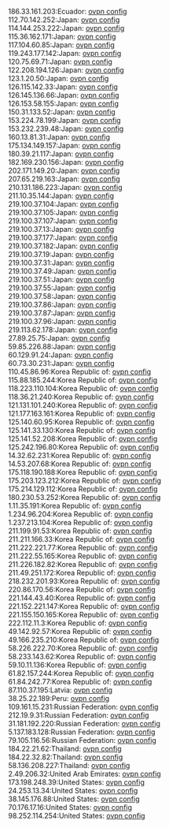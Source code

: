 186.33.161.203:Ecuador: [ovpn config](vpn/186_33_161_203.ovpn)  
112.70.142.252:Japan: [ovpn config](vpn/112_70_142_252.ovpn)  
114.144.253.222:Japan: [ovpn config](vpn/114_144_253_222.ovpn)  
115.36.162.171:Japan: [ovpn config](vpn/115_36_162_171.ovpn)  
117.104.60.85:Japan: [ovpn config](vpn/117_104_60_85.ovpn)  
119.243.177.142:Japan: [ovpn config](vpn/119_243_177_142.ovpn)  
120.75.69.71:Japan: [ovpn config](vpn/120_75_69_71.ovpn)  
122.208.194.126:Japan: [ovpn config](vpn/122_208_194_126.ovpn)  
123.1.20.50:Japan: [ovpn config](vpn/123_1_20_50.ovpn)  
126.115.142.33:Japan: [ovpn config](vpn/126_115_142_33.ovpn)  
126.145.136.66:Japan: [ovpn config](vpn/126_145_136_66.ovpn)  
126.153.58.155:Japan: [ovpn config](vpn/126_153_58_155.ovpn)  
150.31.133.52:Japan: [ovpn config](vpn/150_31_133_52.ovpn)  
153.224.78.199:Japan: [ovpn config](vpn/153_224_78_199.ovpn)  
153.232.239.48:Japan: [ovpn config](vpn/153_232_239_48.ovpn)  
160.13.81.31:Japan: [ovpn config](vpn/160_13_81_31.ovpn)  
175.134.149.157:Japan: [ovpn config](vpn/175_134_149_157.ovpn)  
180.39.21.117:Japan: [ovpn config](vpn/180_39_21_117.ovpn)  
182.169.230.156:Japan: [ovpn config](vpn/182_169_230_156.ovpn)  
202.171.149.20:Japan: [ovpn config](vpn/202_171_149_20.ovpn)  
207.65.219.163:Japan: [ovpn config](vpn/207_65_219_163.ovpn)  
210.131.186.223:Japan: [ovpn config](vpn/210_131_186_223.ovpn)  
211.10.35.144:Japan: [ovpn config](vpn/211_10_35_144.ovpn)  
219.100.37.104:Japan: [ovpn config](vpn/219_100_37_104.ovpn)  
219.100.37.105:Japan: [ovpn config](vpn/219_100_37_105.ovpn)  
219.100.37.107:Japan: [ovpn config](vpn/219_100_37_107.ovpn)  
219.100.37.13:Japan: [ovpn config](vpn/219_100_37_13.ovpn)  
219.100.37.177:Japan: [ovpn config](vpn/219_100_37_177.ovpn)  
219.100.37.182:Japan: [ovpn config](vpn/219_100_37_182.ovpn)  
219.100.37.19:Japan: [ovpn config](vpn/219_100_37_19.ovpn)  
219.100.37.31:Japan: [ovpn config](vpn/219_100_37_31.ovpn)  
219.100.37.49:Japan: [ovpn config](vpn/219_100_37_49.ovpn)  
219.100.37.51:Japan: [ovpn config](vpn/219_100_37_51.ovpn)  
219.100.37.55:Japan: [ovpn config](vpn/219_100_37_55.ovpn)  
219.100.37.58:Japan: [ovpn config](vpn/219_100_37_58.ovpn)  
219.100.37.86:Japan: [ovpn config](vpn/219_100_37_86.ovpn)  
219.100.37.87:Japan: [ovpn config](vpn/219_100_37_87.ovpn)  
219.100.37.96:Japan: [ovpn config](vpn/219_100_37_96.ovpn)  
219.113.62.178:Japan: [ovpn config](vpn/219_113_62_178.ovpn)  
27.89.25.75:Japan: [ovpn config](vpn/27_89_25_75.ovpn)  
59.85.226.88:Japan: [ovpn config](vpn/59_85_226_88.ovpn)  
60.129.91.24:Japan: [ovpn config](vpn/60_129_91_24.ovpn)  
60.73.30.231:Japan: [ovpn config](vpn/60_73_30_231.ovpn)  
110.45.86.96:Korea Republic of: [ovpn config](vpn/110_45_86_96.ovpn)  
115.88.185.244:Korea Republic of: [ovpn config](vpn/115_88_185_244.ovpn)  
118.223.110.104:Korea Republic of: [ovpn config](vpn/118_223_110_104.ovpn)  
118.36.21.240:Korea Republic of: [ovpn config](vpn/118_36_21_240.ovpn)  
121.131.101.240:Korea Republic of: [ovpn config](vpn/121_131_101_240.ovpn)  
121.177.163.161:Korea Republic of: [ovpn config](vpn/121_177_163_161.ovpn)  
125.140.60.95:Korea Republic of: [ovpn config](vpn/125_140_60_95.ovpn)  
125.141.33.130:Korea Republic of: [ovpn config](vpn/125_141_33_130.ovpn)  
125.141.52.208:Korea Republic of: [ovpn config](vpn/125_141_52_208.ovpn)  
125.242.196.80:Korea Republic of: [ovpn config](vpn/125_242_196_80.ovpn)  
14.32.62.231:Korea Republic of: [ovpn config](vpn/14_32_62_231.ovpn)  
14.53.207.68:Korea Republic of: [ovpn config](vpn/14_53_207_68.ovpn)  
175.118.190.188:Korea Republic of: [ovpn config](vpn/175_118_190_188.ovpn)  
175.203.123.212:Korea Republic of: [ovpn config](vpn/175_203_123_212.ovpn)  
175.214.129.112:Korea Republic of: [ovpn config](vpn/175_214_129_112.ovpn)  
180.230.53.252:Korea Republic of: [ovpn config](vpn/180_230_53_252.ovpn)  
1.11.35.191:Korea Republic of: [ovpn config](vpn/1_11_35_191.ovpn)  
1.234.96.204:Korea Republic of: [ovpn config](vpn/1_234_96_204.ovpn)  
1.237.213.104:Korea Republic of: [ovpn config](vpn/1_237_213_104.ovpn)  
211.199.91.53:Korea Republic of: [ovpn config](vpn/211_199_91_53.ovpn)  
211.211.166.33:Korea Republic of: [ovpn config](vpn/211_211_166_33.ovpn)  
211.222.221.77:Korea Republic of: [ovpn config](vpn/211_222_221_77.ovpn)  
211.222.55.165:Korea Republic of: [ovpn config](vpn/211_222_55_165.ovpn)  
211.226.182.82:Korea Republic of: [ovpn config](vpn/211_226_182_82.ovpn)  
211.49.251.172:Korea Republic of: [ovpn config](vpn/211_49_251_172.ovpn)  
218.232.201.93:Korea Republic of: [ovpn config](vpn/218_232_201_93.ovpn)  
220.86.170.56:Korea Republic of: [ovpn config](vpn/220_86_170_56.ovpn)  
221.144.43.40:Korea Republic of: [ovpn config](vpn/221_144_43_40.ovpn)  
221.152.221.147:Korea Republic of: [ovpn config](vpn/221_152_221_147.ovpn)  
221.155.150.165:Korea Republic of: [ovpn config](vpn/221_155_150_165.ovpn)  
222.112.11.3:Korea Republic of: [ovpn config](vpn/222_112_11_3.ovpn)  
49.142.92.57:Korea Republic of: [ovpn config](vpn/49_142_92_57.ovpn)  
49.166.235.210:Korea Republic of: [ovpn config](vpn/49_166_235_210.ovpn)  
58.226.222.70:Korea Republic of: [ovpn config](vpn/58_226_222_70.ovpn)  
58.233.143.62:Korea Republic of: [ovpn config](vpn/58_233_143_62.ovpn)  
59.10.11.136:Korea Republic of: [ovpn config](vpn/59_10_11_136.ovpn)  
61.82.157.244:Korea Republic of: [ovpn config](vpn/61_82_157_244.ovpn)  
61.84.242.77:Korea Republic of: [ovpn config](vpn/61_84_242_77.ovpn)  
87.110.37.195:Latvia: [ovpn config](vpn/87_110_37_195.ovpn)  
38.25.22.189:Peru: [ovpn config](vpn/38_25_22_189.ovpn)  
109.161.15.231:Russian Federation: [ovpn config](vpn/109_161_15_231.ovpn)  
212.19.9.31:Russian Federation: [ovpn config](vpn/212_19_9_31.ovpn)  
31.181.192.220:Russian Federation: [ovpn config](vpn/31_181_192_220.ovpn)  
5.137.183.128:Russian Federation: [ovpn config](vpn/5_137_183_128.ovpn)  
79.105.116.56:Russian Federation: [ovpn config](vpn/79_105_116_56.ovpn)  
184.22.21.62:Thailand: [ovpn config](vpn/184_22_21_62.ovpn)  
184.22.32.82:Thailand: [ovpn config](vpn/184_22_32_82.ovpn)  
58.136.208.227:Thailand: [ovpn config](vpn/58_136_208_227.ovpn)  
2.49.206.32:United Arab Emirates: [ovpn config](vpn/2_49_206_32.ovpn)  
173.198.248.39:United States: [ovpn config](vpn/173_198_248_39.ovpn)  
24.253.13.34:United States: [ovpn config](vpn/24_253_13_34.ovpn)  
38.145.176.88:United States: [ovpn config](vpn/38_145_176_88.ovpn)  
70.176.17.16:United States: [ovpn config](vpn/70_176_17_16.ovpn)  
98.252.114.254:United States: [ovpn config](vpn/98_252_114_254.ovpn)  
